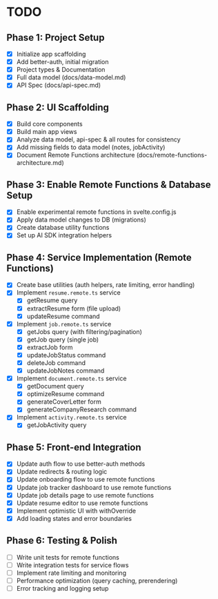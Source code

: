 # TODO

## Phase 1: Project Setup

- [x] Initialize app scaffolding
- [x] Add better-auth, initial migration
- [x] Project types & Documentation
- [x] Full data model (docs/data-model.md)
- [x] API Spec (docs/api-spec.md)

## Phase 2: UI Scaffolding

- [x] Build core components
- [x] Build main app views
- [x] Analyze data model, api-spec & all routes for consistency
- [x] Add missing fields to data model (notes, jobActivity)
- [x] Document Remote Functions architecture (docs/remote-functions-architecture.md)

## Phase 3: Enable Remote Functions & Database Setup

- [x] Enable experimental remote functions in svelte.config.js
- [x] Apply data model changes to DB (migrations)
- [x] Create database utility functions
- [x] Set up AI SDK integration helpers

## Phase 4: Service Implementation (Remote Functions)

- [x] Create base utilities (auth helpers, rate limiting, error handling)
- [x] Implement `resume.remote.ts` service
  - [x] getResume query
  - [x] extractResume form (file upload)
  - [x] updateResume command
- [x] Implement `job.remote.ts` service
  - [x] getJobs query (with filtering/pagination)
  - [x] getJob query (single job)
  - [x] extractJob form
  - [x] updateJobStatus command
  - [x] deleteJob command
  - [x] updateJobNotes command
- [x] Implement `document.remote.ts` service
  - [x] getDocument query
  - [x] optimizeResume command
  - [x] generateCoverLetter form
  - [x] generateCompanyResearch command
- [x] Implement `activity.remote.ts` service
  - [x] getJobActivity query

## Phase 5: Front-end Integration
- [x] Update auth flow to use better-auth methods
- [x] Update redirects & routing logic
- [x] Update onboarding flow to use remote functions
- [x] Update job tracker dashboard to use remote functions
- [x] Update job details page to use remote functions
- [x] Update resume editor to use remote functions
- [x] Implement optimistic UI with withOverride
- [x] Add loading states and error boundaries

## Phase 6: Testing & Polish

- [ ] Write unit tests for remote functions
- [ ] Write integration tests for service flows
- [ ] Implement rate limiting and monitoring
- [ ] Performance optimization (query caching, prerendering)
- [ ] Error tracking and logging setup
